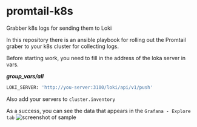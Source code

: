 # promtail-k8s
Grabber k8s logs for sending them to Loki


In this repository there is an ansible playbook for rolling out the Promtail graber to your k8s cluster for collecting logs.

Before starting work, you need to fill in the address of the loka server in vars.

***group_vars/all***
```bash
LOKI_SERVER: 'http://you-server:3100/loki/api/v1/push'
```

Also add your servers to `cluster.inventory`

As a success, you can see the data that appears in the `Grafana - Explore tab`
![screenshot of sample](https://i.gyazo.com/24e9fdcf4fafa864b9708a64e125401d.png)